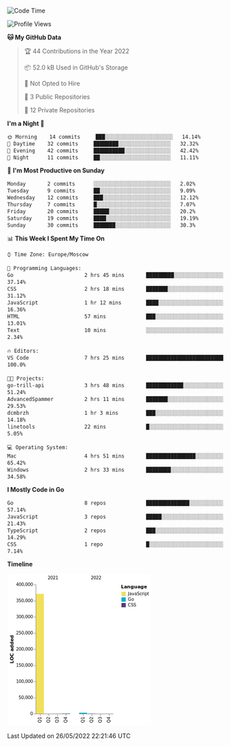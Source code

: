 <!--START_SECTION:waka-->
![Code Time](http://img.shields.io/badge/Code%20Time-318%20hrs%2012%20mins-blue)

![Profile Views](http://img.shields.io/badge/Profile%20Views-0-blue)

**🐱 My GitHub Data** 

> 🏆 44 Contributions in the Year 2022
 > 
> 📦 52.0 kB Used in GitHub's Storage 
 > 
> 🚫 Not Opted to Hire
 > 
> 📜 3 Public Repositories 
 > 
> 🔑 12 Private Repositories  
 > 
**I'm a Night 🦉** 

```text
🌞 Morning    14 commits     ███░░░░░░░░░░░░░░░░░░░░░░   14.14% 
🌆 Daytime    32 commits     ████████░░░░░░░░░░░░░░░░░   32.32% 
🌃 Evening    42 commits     ██████████░░░░░░░░░░░░░░░   42.42% 
🌙 Night      11 commits     ██░░░░░░░░░░░░░░░░░░░░░░░   11.11%

```
📅 **I'm Most Productive on Sunday** 

```text
Monday       2 commits      ░░░░░░░░░░░░░░░░░░░░░░░░░   2.02% 
Tuesday      9 commits      ██░░░░░░░░░░░░░░░░░░░░░░░   9.09% 
Wednesday    12 commits     ███░░░░░░░░░░░░░░░░░░░░░░   12.12% 
Thursday     7 commits      █░░░░░░░░░░░░░░░░░░░░░░░░   7.07% 
Friday       20 commits     █████░░░░░░░░░░░░░░░░░░░░   20.2% 
Saturday     19 commits     ████░░░░░░░░░░░░░░░░░░░░░   19.19% 
Sunday       30 commits     ███████░░░░░░░░░░░░░░░░░░   30.3%

```


📊 **This Week I Spent My Time On** 

```text
⌚︎ Time Zone: Europe/Moscow

💬 Programming Languages: 
Go                       2 hrs 45 mins       █████████░░░░░░░░░░░░░░░░   37.14% 
CSS                      2 hrs 18 mins       ███████░░░░░░░░░░░░░░░░░░   31.12% 
JavaScript               1 hr 12 mins        ████░░░░░░░░░░░░░░░░░░░░░   16.36% 
HTML                     57 mins             ███░░░░░░░░░░░░░░░░░░░░░░   13.01% 
Text                     10 mins             ░░░░░░░░░░░░░░░░░░░░░░░░░   2.34%

🔥 Editors: 
VS Code                  7 hrs 25 mins       █████████████████████████   100.0%

🐱‍💻 Projects: 
go-trill-api             3 hrs 48 mins       ████████████░░░░░░░░░░░░░   51.24% 
AdvancedSpammer          2 hrs 11 mins       ███████░░░░░░░░░░░░░░░░░░   29.53% 
dcmbrzh                  1 hr 3 mins         ███░░░░░░░░░░░░░░░░░░░░░░   14.18% 
linetools                22 mins             █░░░░░░░░░░░░░░░░░░░░░░░░   5.05%

💻 Operating System: 
Mac                      4 hrs 51 mins       ████████████████░░░░░░░░░   65.42% 
Windows                  2 hrs 33 mins       ████████░░░░░░░░░░░░░░░░░   34.58%

```

**I Mostly Code in Go** 

```text
Go                       8 repos             ██████████████░░░░░░░░░░░   57.14% 
JavaScript               3 repos             █████░░░░░░░░░░░░░░░░░░░░   21.43% 
TypeScript               2 repos             ███░░░░░░░░░░░░░░░░░░░░░░   14.29% 
CSS                      1 repo              █░░░░░░░░░░░░░░░░░░░░░░░░   7.14%

```


**Timeline**

![Chart not found](https://raw.githubusercontent.com/jeezft/jeezft/main/charts/bar_graph.png) 


 Last Updated on 26/05/2022 22:21:46 UTC
<!--END_SECTION:waka-->
